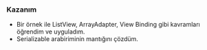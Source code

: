 ### Kazanım
- Bir örnek ile ListView, ArrayAdapter, View Binding gibi kavramları öğrendim ve uyguladım.
- Serializable arabiriminin mantığını çözdüm.
